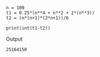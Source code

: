 ```
n = 100
t1 = 0.25*(n**4 + n**2 + 2*(n**3))
t2 = (n*(n+1)*(2*n+1))/6

print(int(t1-t2))
```

Output
```
25164150
```